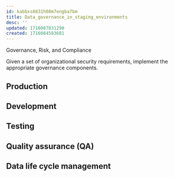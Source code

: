 ```yaml
---
id: kabbxs8831h08m7engba7bm
title: Data_governance_in_staging_environments
desc: ''
updated: 1716087831290
created: 1716084583681
---
```

Governance, Risk, and Compliance


Given a set of organizational security requirements, implement the
appropriate governance components.

## Production

## Development

## Testing

## Quality assurance (QA)

## Data life cycle management
